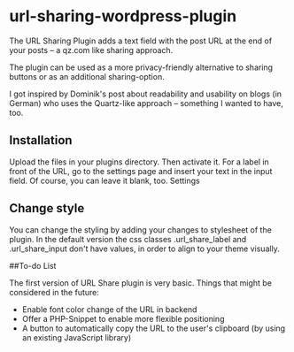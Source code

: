 url-sharing-wordpress-plugin
============================

The URL Sharing Plugin adds a text field with the post URL at the end of your posts – a qz.com like sharing approach.

The plugin can be used as a more privacy-friendly alternative to sharing buttons or as an additional sharing-option.

I got inspired by Dominik's post about readability and usability on blogs (in German) who uses the Quartz-like approach – something I wanted to have, too.


## Installation

Upload the files in your plugins directory. Then activate it.
For a label in front of the URL, go to the settings page and insert your text in the input field. Of course, you can leave it blank, too.
Settings

## Change style

You can change the styling by adding your changes to stylesheet of the plugin. In the default version the css classes .url_share_label and .url_share_input don't have values, in order to align to your theme visually.

##To-do List

The first version of URL Share plugin is very basic. Things that might be considered in the future:

* Enable font color change of the URL in backend
* Offer a PHP-Snippet to enable more flexible positioning
* A button to automatically copy the URL to the user's clipboard (by using an existing JavaScript library)
